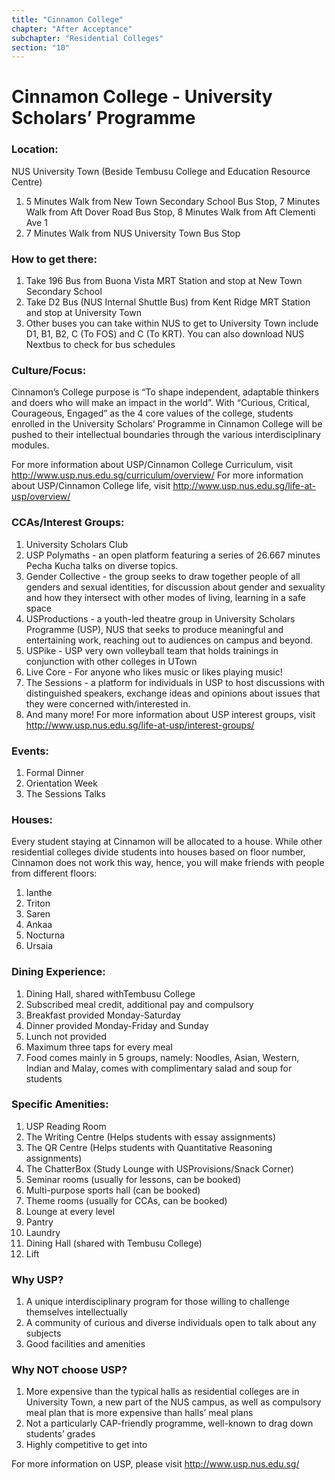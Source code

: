 ```yaml
---
title: "Cinnamon College"
chapter: "After Acceptance"
subchapter: "Residential Colleges"
section: "10"
---
```


# Cinnamon College - University Scholars’ Programme

### Location:

NUS University Town (Beside Tembusu College and Education Resource Centre)

1. 5 Minutes Walk from New Town Secondary School Bus Stop, 7 Minutes Walk from Aft Dover Road Bus Stop, 8 Minutes Walk from Aft Clementi Ave 1
2. 7 Minutes Walk from NUS University Town Bus Stop

### How to get there:

1. Take 196 Bus from Buona Vista MRT Station and stop at New Town Secondary School
2. Take D2 Bus (NUS Internal Shuttle Bus) from Kent Ridge MRT Station and stop at University Town
3. Other buses you can take within NUS to get to University Town include D1, B1, B2, C (To FOS) and C (To KRT). You can also download NUS Nextbus to check for bus schedules

### Culture/Focus:

Cinnamon’s College purpose is “To shape independent, adaptable thinkers and doers who will make an impact in the world”. With “Curious, Critical, Courageous, Engaged” as the 4 core values of the college, students enrolled in the University Scholars’ Programme in Cinnamon College will be pushed to their intellectual boundaries through the various interdisciplinary modules.

For more information about USP/Cinnamon College Curriculum, visit http://www.usp.nus.edu.sg/curriculum/overview/
For more information about USP/Cinnamon College life, visit http://www.usp.nus.edu.sg/life-at-usp/overview/

### CCAs/Interest Groups:

1. University Scholars Club
2. USP Polymaths - an open platform featuring a series of 26.667 minutes Pecha Kucha talks on diverse topics.
3. Gender Collective - the group seeks to draw together people of all genders and sexual identities, for discussion about gender and sexuality and how they intersect with other modes of living, learning in a safe space
4. USProductions - a youth-led theatre group in University Scholars Programme (USP), NUS that seeks to produce meaningful and entertaining work, reaching out to audiences on campus and beyond.
5. USPike - USP very own volleyball team that holds trainings in conjunction with other colleges in UTown
6. Live Core - For anyone who likes music or likes playing music!
7. The Sessions - a platform for individuals in USP to host discussions with distinguished speakers, exchange ideas and opinions about issues that they were concerned with/interested in.
8. And many more!
   For more information about USP interest groups, visit http://www.usp.nus.edu.sg/life-at-usp/interest-groups/

### Events:

1. Formal Dinner
2. Orientation Week
3. The Sessions Talks

### Houses:

Every student staying at Cinnamon will be allocated to a house. While other residential colleges divide students into houses based on floor number, Cinnamon does not work this way, hence, you will make friends with people from different floors:

1. Ianthe
2. Triton
3. Saren
4. Ankaa
5. Nocturna
6. Ursaia

### Dining Experience:

1. Dining Hall, shared withTembusu College
2. Subscribed meal credit, additional pay and compulsory
3. Breakfast provided Monday-Saturday
4. Dinner provided Monday-Friday and Sunday
5. Lunch not provided
6. Maximum three taps for every meal
7. Food comes mainly in 5 groups, namely: Noodles, Asian, Western, Indian and Malay, comes with complimentary salad and soup for students

### Specific Amenities:

1. USP Reading Room
2. The Writing Centre (Helps students with essay assignments)
3. The QR Centre (Helps students with Quantitative Reasoning assignments)
4. The ChatterBox (Study Lounge with USProvisions/Snack Corner)
5. Seminar rooms (usually for lessons, can be booked)
6. Multi-purpose sports hall (can be booked)
7. Theme rooms (usually for CCAs, can be booked)
8. Lounge at every level
9. Pantry
10. Laundry
11. Dining Hall (shared with Tembusu College)
12. Lift

### Why USP?

1. A unique interdisciplinary program for those willing to challenge themselves intellectually
2. A community of curious and diverse individuals open to talk about any subjects
3. Good facilities and amenities

### Why NOT choose USP?

1. More expensive than the typical halls as residential colleges are in University Town, a new part of the NUS campus, as well as compulsory meal plan that is more expensive than halls’ meal plans
2. Not a particularly CAP-friendly programme, well-known to drag down students’ grades
3. Highly competitive to get into

For more information on USP, please visit http://www.usp.nus.edu.sg/
